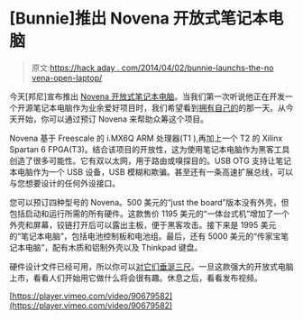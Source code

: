 # [Bunnie]推出 Novena 开放式笔记本电脑

> 原文:[https://hack aday . com/2014/04/02/bunnie-launchs-the-no vena-open-laptop/](https://hackaday.com/2014/04/02/bunnie-launches-the-novena-open-laptop/)

今天[邦尼]宣布推出 [Novena 开放式笔记本电脑](http://www.bunniestudios.com/blog/?p=3657)。当我们第一次听说他正在开发一个开源笔记本电脑作为业余爱好项目时，我们希望看到[拥有自己的](http://hackaday.com/2012/12/16/bunnie-builds-a-laptop-for-himself-hopefully-us/)的那一天。从今天开始，你可以通过预订 Novena 来帮助众筹这个项目。

Novena 基于 Freescale 的 i.MX6Q ARM 处理器(T1 ),再加上一个 T2 的 Xilinx Spartan 6 FPGA(T3)。结合该项目的开放性，这为使用笔记本电脑作为黑客工具创造了很多可能性。它有双以太网，用于路由或嗅探目的。USB OTG 支持让笔记本电脑作为一个 USB 设备，USB 模糊和欺骗。甚至还有一条高速扩展总线，可以与您想要设计的任何外设接口。

您可以预订四种型号的 Novena。500 美元的“just the board”版本没有外壳，但包括启动和运行所需的所有硬件。这款售价 1195 美元的“一体台式机”增加了一个外壳和屏幕，铰链打开后可以露出主板，便于黑客攻击。接下来是 1995 美元的“笔记本电脑”，包括电池控制板和电池组。最后，还有 5000 美元的“传家宝笔记本电脑”，配有木质和铝制外壳以及 Thinkpad 键盘。

硬件设计文件已经可用，所以你可以[对它们垂涎三尺](http://www.kosagi.com/w/index.php?title=Novena_PVT_Design_Source)。一旦这款强大的开放式电脑上市，看看人们开始用它做什么将会很有趣。休息之后，看看发布视频。

[https://player.vimeo.com/video/90679582](https://player.vimeo.com/video/90679582)